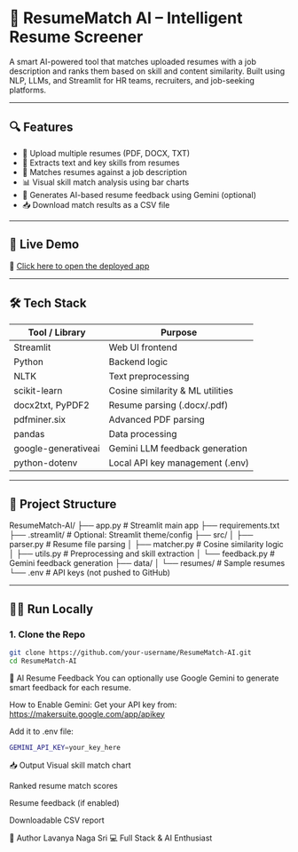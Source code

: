 # 🧠 ResumeMatch AI – Intelligent Resume Screener

A smart AI-powered tool that matches uploaded resumes with a job description and ranks them based on skill and content similarity. Built using NLP, LLMs, and Streamlit for HR teams, recruiters, and job-seeking platforms.

---

## 🔍 Features

- 📄 Upload multiple resumes (PDF, DOCX, TXT)
- 🧠 Extracts text and key skills from resumes
- 🎯 Matches resumes against a job description
- 📊 Visual skill match analysis using bar charts
- 🤖 Generates AI-based resume feedback using Gemini (optional)
- 📥 Download match results as a CSV file

---

## 🚀 Live Demo

🔗 [Click here to open the deployed app](https://your-username-resume-screening-system.streamlit.app)

---

## 🛠️ Tech Stack

| Tool / Library         | Purpose                             |
|------------------------|-------------------------------------|
| Streamlit              | Web UI frontend                     |
| Python                 | Backend logic                       |
| NLTK                   | Text preprocessing                  |
| scikit-learn           | Cosine similarity & ML utilities    |
| docx2txt, PyPDF2       | Resume parsing (.docx/.pdf)         |
| pdfminer.six           | Advanced PDF parsing                |
| pandas                 | Data processing                     |
| google-generativeai    | Gemini LLM feedback generation      |
| python-dotenv          | Local API key management (.env)     |

---

## 📁 Project Structure

ResumeMatch-AI/
├── app.py                 # Streamlit main app
├── requirements.txt
├── .streamlit/            # Optional: Streamlit theme/config
├── src/
│   ├── parser.py          # Resume file parsing
│   ├── matcher.py         # Cosine similarity logic
│   ├── utils.py           # Preprocessing and skill extraction
│   └── feedback.py        # Gemini feedback generation
├── data/
│   └── resumes/           # Sample resumes
└── .env                   # API keys (not pushed to GitHub)


---

## 🧑‍💻 Run Locally

### 1. Clone the Repo

```bash
git clone https://github.com/your-username/ResumeMatch-AI.git
cd ResumeMatch-AI

```

🤖 AI Resume Feedback
You can optionally use Google Gemini to generate smart feedback for each resume.

How to Enable Gemini:
Get your API key from: https://makersuite.google.com/app/apikey

Add it to .env file:
```bash
GEMINI_API_KEY=your_key_here
```

📥 Output
Visual skill match chart

Ranked resume match scores

Resume feedback (if enabled)

Downloadable CSV report

👤 Author
Lavanya Naga Sri
💻 Full Stack & AI Enthusiast
